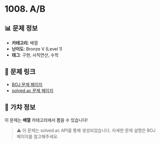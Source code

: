 # 1008. A/B

## 📊 문제 정보
- **카테고리**: 배열
- **난이도**: Bronze V (Level 1)
- **태그**: 구현, 사칙연산, 수학

## 🔗 문제 링크
- [BOJ 문제 페이지](https://www.acmicpc.net/problem/1008)
- [solved.ac 문제 페이지](https://solved.ac/problems/1008)

## 🎯 가챠 정보
이 문제는 **배열** 카테고리에서 뽑을 수 있습니다!

> ⚠️ 이 문제는 solved.ac API를 통해 생성되었습니다. 
> 자세한 문제 설명은 BOJ 페이지를 참고해주세요.
